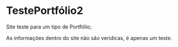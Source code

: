 # TestePortfólio2
Site teste para um tipo de Portfólio;

As informações dentro do site não são veridicas, é apenas um teste.

